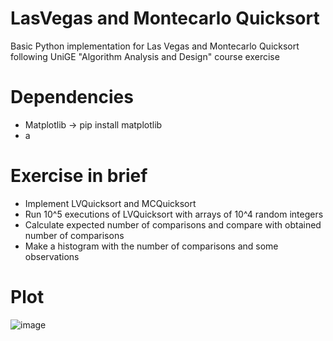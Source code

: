 # LasVegas and Montecarlo Quicksort
Basic Python implementation for Las Vegas and Montecarlo Quicksort following UniGE "Algorithm Analysis and Design" course exercise
# Dependencies
* Matplotlib -> pip install matplotlib
* a
# Exercise in brief
* Implement LVQuicksort and MCQuicksort
* Run 10^5 executions of LVQuicksort with arrays of 10^4 random integers
* Calculate expected number of comparisons and compare with obtained number of comparisons
* Make a histogram with the number of comparisons and some observations
# Plot
![image](https://github.com/Fedrix42/LasVegas-and-Montecarlo-Quicksort/plot_100k_runs.png)
